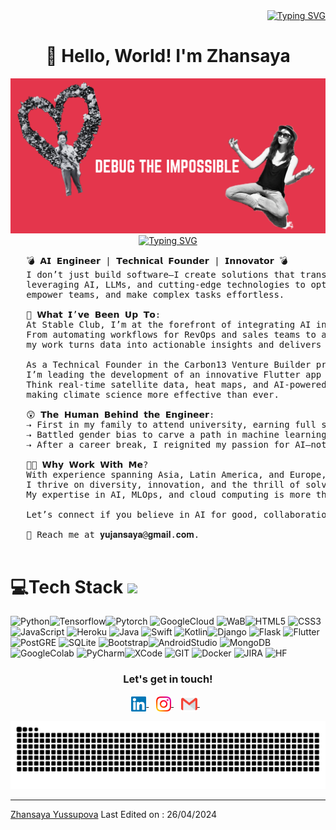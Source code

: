 <div align="right"><a href="https://git.io/typing-svg"><img src="https://readme-typing-svg.herokuapp.com?font=Jersey+25&size=30&duration=2000&pause=1000&color=000000&background=FFFFFF00&random=false&width=435&lines=🚀+Shaping+Tomorrow+with+AI/ML" alt="Typing SVG" /></a></div>
<h1 align="center"; font-family='serif';> 👋 Hello, World! I'm Zhansaya</h1>
<img width="1100" alt="Screenshot 2024-04-27 at 3 06 36 PM" src="https://github.com/yujansaya/yujansaya/blob/main/meme.png">

<div align="center"><a href="https://git.io/typing-svg"><img src="https://readme-typing-svg.herokuapp.com?font=Jersey+25&size=30&duration=2000&pause=1000&color=000000&background=FFFFFF00&random=false&width=435&lines=ML/AI+Engineer;Software+Developer;%20LLMs%20|%20GenAI%20|%20DataScience+Enthusiast;%20Python%20|%20PyTorch%20|%20Tensorflow|%20Scikit-learn;Continuous%20learner" alt="Typing SVG" /></a></div>

<pre>
   💣 𝗔𝗜 𝗘𝗻𝗴𝗶𝗻𝗲𝗲𝗿 | 𝗧𝗲𝗰𝗵𝗻𝗶𝗰𝗮𝗹 𝗙𝗼𝘂𝗻𝗱𝗲𝗿 | 𝗜𝗻𝗻𝗼𝘃𝗮𝘁𝗼𝗿 💣
   I don’t just build software—I create solutions that transform challenges into opportunities, 
   leveraging AI, LLMs, and cutting-edge technologies to optimize workflows, 
   empower teams, and make complex tasks effortless.

   🚀 𝗪𝗵𝗮𝘁 𝗜’𝘃𝗲 𝗕𝗲𝗲𝗻 𝗨𝗽 𝗧𝗼:
   At Stable Club, I’m at the forefront of integrating AI into data pipelines and business processes. 
   From automating workflows for RevOps and sales teams to analyzing client data for tailored solutions,
   my work turns data into actionable insights and delivers tangible results.

   As a Technical Founder in the Carbon13 Venture Builder program, 
   I’m leading the development of an innovative Flutter app for researchers monitoring soil gas emissions. 
   Think real-time satellite data, heat maps, and AI-powered uncertainty estimations—all in one sleek tool, 
   making climate science more effective than ever.

   😲 𝗧𝗵𝗲 𝗛𝘂𝗺𝗮𝗻 𝗕𝗲𝗵𝗶𝗻𝗱 𝘁𝗵𝗲 𝗘𝗻𝗴𝗶𝗻𝗲𝗲𝗿:
   ⇢ First in my family to attend university, earning full scholarships from Kazakh and Chinese governments.
   ⇢ Battled gender bias to carve a path in machine learning, becoming a role model for my daughter and others.
   ⇢ After a career break, I reignited my passion for AI—not just to build a career, but to inspire others to chase their dreams fearlessly.

   🥷🏼 𝗪𝗵𝘆 𝗪𝗼𝗿𝗸 𝗪𝗶𝘁𝗵 𝗠𝗲?
   With experience spanning Asia, Latin America, and Europe, I bring a global mindset to my projects.
   I thrive on diversity, innovation, and the thrill of solving problems that matter. 
   My expertise in AI, MLOps, and cloud computing is more than technical—I use it to make a difference.

   Let’s connect if you believe in AI for good, collaboration over competition, and building solutions that leave the world a little better than we found it. 🚀

   📧 Reach me at 𝐲𝐮𝐣𝐚𝐧𝐬𝐚𝐲𝐚@𝐠𝐦𝐚𝐢𝐥.𝐜𝐨𝐦.

</pre>

# 💻Tech Stack <img src = "https://media2.giphy.com/media/QssGEmpkyEOhBCb7e1/giphy.gif?cid=ecf05e47a0n3gi1bfqntqmob8g9aid1oyj2wr3ds3mg700bl&rid=giphy.gif" width = 32px>

![Python](https://img.shields.io/badge/python-darkblue.svg?style=for-the-badge&logo=python&logoColor=white)![Tensorflow](https://img.shields.io/badge/tensorflow-orange.svg?style=for-the-badge&logo=tensorflow&logoColor=white)![Pytorch](https://img.shields.io/badge/pytorch-%23000000.svg?style=for-the-badge&logo=pytorch&logoColor=white) ![GoogleCloud](https://img.shields.io/badge/Google_Cloud-4285F4?style=for-the-badge&logo=google-cloud&logoColor=white) ![WaB](https://img.shields.io/badge/Weights_&_Biases-FFBE00?style=for-the-badge&logo=WeightsAndBiases&logoColor=white)![HTML5](https://img.shields.io/badge/html5-%23E34F26.svg?style=for-the-badge&logo=html5&logoColor=white) ![CSS3](https://img.shields.io/badge/css3-%231572B6.svg?style=for-the-badge&logo=css3&logoColor=white) ![JavaScript](https://img.shields.io/badge/javascript-%23323330.svg?style=for-the-badge&logo=javascript&logoColor=%23F7DF1E) ![Heroku](https://img.shields.io/badge/heroku-%23430098.svg?style=for-the-badge&logo=heroku&logoColor=white) ![Java](https://img.shields.io/badge/Java-ED8B00?style=for-the-badge&logo=openjdk&logoColor=white) ![Swift](https://img.shields.io/badge/Swift-FA7343?style=for-the-badge&logo=swift&logoColor=white) ![Kotlin](https://img.shields.io/badge/Kotlin-0095D5?&style=for-the-badge&logo=kotlin&logoColor=white)![Django](https://img.shields.io/badge/Django-092E20?style=for-the-badge&logo=django&logoColor=white) ![Flask](https://img.shields.io/badge/Flask-000000?style=for-the-badge&logo=flask&logoColor=white) ![Flutter](https://img.shields.io/badge/Flutter-02569B?style=for-the-badge&logo=flutter&logoColor=white) ![PostGRE](https://img.shields.io/badge/PostgreSQL-316192?style=for-the-badge&logo=postgresql&logoColor=white) ![SQLite](https://img.shields.io/badge/SQLite-07405E?style=for-the-badge&logo=sqlite&logoColor=white)  ![Bootstrap](https://img.shields.io/badge/bootstrap-%23430098.svg?style=for-the-badge&logo=bootstrap&logoColor=white)![AndroidStudio](https://img.shields.io/badge/Android_Studio-3DDC84?style=for-the-badge&logo=android-studio&logoColor=white)  ![MongoDB](https://img.shields.io/badge/MongoDB-%234ea94b.svg?style=for-the-badge&logo=mongodb&logoColor=white) ![GoogleColab](https://img.shields.io/badge/Colab-F9AB00?style=for-the-badge&logo=googlecolab&color=525252) ![PyCharm](https://img.shields.io/badge/PyCharm-000000.svg?&style=for-the-badge&logo=PyCharm&logoColor=white)![XCode](https://img.shields.io/badge/Xcode-007ACC?style=for-the-badge&logo=Xcode&logoColor=white) ![GIT](https://img.shields.io/badge/GIT-E44C30?style=for-the-badge&logo=git&logoColor=white) ![Docker](https://img.shields.io/badge/docker-%230db7ed.svg?style=for-the-badge&logo=docker&logoColor=white) ![JIRA](https://img.shields.io/badge/Jira-0052CC?style=for-the-badge&logo=Jira&logoColor=white) ![HF](https://img.shields.io/badge/-ReactJs-61DAFB?logo='🤗'&logoColor=white&style=flat)

<div align="center">
  <h3><b>Let's get in touch! </b></h3>
  </div>
<p align="center">
<a href="https://www.linkedin.com/in/yussupova-zhansaya/" target="_blank">
  <img align="center" alt="Zhansaya Yussupova | Linkedin" width="24px" src="https://github.com/SatYu26/SatYu26/blob/master/Assets/Linkedin.svg" />
</a> &nbsp;&nbsp;
<a href="https://www.instagram.com/eto_kuzya/" target="_blank">
  <img align="center" alt="Zhansaya Yussupova | Instagram" width="24px" src="https://github.com/SatYu26/SatYu26/blob/master/Assets/Instagram.svg" />
</a> &nbsp;&nbsp;
<a href="mailto:yujansaya@gmail.com" >
  <img align="center" alt="Zhansaya Yussupova | Gmail" width="26px" src="https://github.com/SatYu26/SatYu26/blob/master/Assets/Gmail.svg" />
</a> &nbsp;&nbsp;
<p>
<picture>
  <source media="(prefers-color-scheme: dark)" srcset="https://raw.githubusercontent.com/yujansaya/yujansaya/output/github-contribution-grid-snake-dark.svg">
  <source media="(prefers-color-scheme: light)" srcset="https://raw.githubusercontent.com/yujansaya/yujansaya/output/github-contribution-grid-snake.svg">
  <img alt="github contribution grid snake animation" src="https://raw.githubusercontent.com/yujansaya/yujansaya/output/github-contribution-grid-snake.svg">
</picture>

---

[Zhansaya Yussupova](https://github.com/yujansaya)
Last Edited on : 26/04/2024
